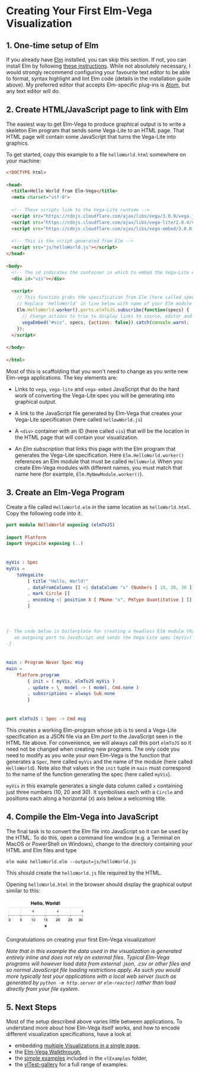 # Creating Your First Elm-Vega Visualization

## 1. One-time setup of Elm

If you already have [Elm](http://elm-lang.org) installed, you can skip this section.
If not, you can install Elm by following [these instructions](https://guide.elm-lang.org/install.html).
While not absolutely necessary, I would strongly recommend configuring your favourite text editor to be able to format, syntax highlight and lint Elm code (details in the installation guide above).
My preferred editor that accepts Elm-specific plug-ins is [Atom](https://atom.io), but any text editor will do.

## 2. Create HTML/JavaScript page to link with Elm

The easiest way to get Elm-Vega to produce graphical output is to write a skeleton Elm program that sends some Vega-Lite to an HTML page.
That HTML page will contain some JavaScript that turns the Vega-Lite into graphics.

To get started, copy this example to a file `helloWorld.html` somewhere on your machine:

```html
<!DOCTYPE html>

<head>
  <title>Hello World from Elm-Vega</title>
  <meta charset="utf-8">

  <!-- These scripts link to the Vega-Lite runtime -->
  <script src="https://cdnjs.cloudflare.com/ajax/libs/vega/3.0.9/vega.js"></script>
  <script src="https://cdnjs.cloudflare.com/ajax/libs/vega-lite/2.0.4/vega-lite.js"></script>
  <script src="https://cdnjs.cloudflare.com/ajax/libs/vega-embed/3.0.0-rc7/vega-embed.js"></script>

  <!-- This is the script generated from Elm -->
  <script src="js/helloWorld.js"></script>
</head>

<body>
  <!-- The id indicates the container in which to embed the Vega-Lite output. -->
  <div id="vis"></div>

  <script>
    // This function grabs the specification from Elm (here called specs).
    // Replace 'HelloWorld' in line below with name of your Elm module when you write your own.
    Elm.HelloWorld.worker().ports.elmToJS.subscribe(function(specs) {
      // Change actions to true to display links to source, editor and image.
      vegaEmbed("#vis", specs, {actions: false}).catch(console.warn);
    });
  </script>

</body>

</html>
```

Most of this is scaffolding that you won't need to change as you write new Elm-vega applications.
The key elements are:

-   Links to `vega`, `vega-lite` and `vega-embed` JavaScript that do the hard work of converting the Vega-Lite spec you will be generating into graphical output.

-   A link to the JavaScript file generated by Elm-Vega that creates your Vega-Lite specification (here called `hellowWorld.js`)

-   A `<div>` container with an ID (here called `vis`) that will be the location in the HTML page that will contain your visualization.

-   An _Elm subscription_ that links this page with the Elm program that generates the Vega-Lite specification.
    Here `Elm.HelloWorld.worker()` references an Elm module that must be called `HelloWorld`.
    When you create Elm-Vega modules with different names, you must match that name here (for example, `Elm.MyNewModule.worker()`).

## 3. Create an Elm-Vega Program

Create a file called `HelloWorld.elm` in the same location as `helloWorld.html`.
Copy the following code into it.

```elm
port module HelloWorld exposing (elmToJS)

import Platform
import VegaLite exposing (..)


myVis : Spec
myVis =
    toVegaLite
        [ title "Hello, World!"
        , dataFromColumns [] <| dataColumn "x" (Numbers [ 10, 20, 30 ]) []
        , mark Circle []
        , encoding <| position X [ PName "x", PmType Quantitative ] []
        ]



{- The code below is boilerplate for creating a headless Elm module that opens
   an outgoing port to JavaScript and sends the Vega-Lite spec (myVis) to it.
-}


main : Program Never Spec msg
main =
    Platform.program
        { init = ( myVis, elmToJS myVis )
        , update = \_ model -> ( model, Cmd.none )
        , subscriptions = always Sub.none
        }


port elmToJS : Spec -> Cmd msg
```

This creates a working Elm-program whose job is to send a Vega-Lite specification as a JSON file via an Elm _port_ to the JavaScript seen in the HTML file above.
For convenience, we will always call this port `elmToJS` so it need not be changed when creating new programs.
The only code you need to modify as you write your own Elm-Vega is the function that generates a `Spec`, here called `myVis` and the name of the module (here called `HelloWorld`).
Note also that values in the `init` tuple in `main` must correspond to the name of the function generating the spec (here called `myVis`).

`myVis` in this example generates a single data column called `x` containing just three numbers (10, 20 and 30).
It symbolises each with a `Circle` and positions each along a horizontal (`X`) axis below a welcoming title.

## 4. Compile the Elm-Vega into JavaScript

The final task is to convert the Elm file into JavaScript so it can be used by the HTML.
To do this, open a command line window (e.g. a Terminal on MacOS or PowerShell on Windows), change to the directory containing your HTML and Elm files and type

    elm make helloWorld.elm --output=js/helloWorld.js

This should create the `helloWorld.js` file required by the HTML.

Opening `helloWorld.html` in the browser should display the graphical output similar to this:

![Hello, World! output](images/helloWorld.png)

Congratulations on creating your first Elm-Vega visualization!

_Note that in this example the data used in the visualization is generated entirely inline and does not rely on external files.
Typical Elm-Vega programs will however load data from external .json, .csv or other files and so normal JavaScript file loading restrictions apply.
As such you would more typically test your applications with a local web server (such as generated by `python -m http.server` or `elm-reactor`) rather than load directly from your file system._

## 5. Next Steps

Most of the setup described above varies little between applications.
To understand more about how Elm-Vega itself works, and how to encode different visualization specifications, have a look at

-   embedding [multiple Visualizations in a single page](../helloWorlds/README.md),
-   the [Elm-Vega Walkthrough](../walkthrough/README.md),
-   the [simple examples](../../vlExamples) included in the `vlExamples` folder,
-   the [vlTest-gallery](../../vlTest-gallery) for a full range of examples.
